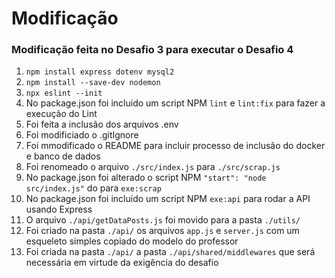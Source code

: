 # Modificação

### Modificação feita no **Desafio 3** para executar o **Desafio 4**

1. `npm install express dotenv mysql2`
2. `npm install --save-dev nodemon`
3. `npx eslint --init`
4. No package.json foi incluido um script NPM `lint` e `lint:fix` para fazer a execução do Lint
5. Foi feita a inclusão dos arquivos .env
6. Foi modificiado o .gitIgnore
7. Foi mmodificado o README para incluir processo de inclusão do docker e banco de dados
8. Foi renomeado o arquivo `./src/index.js` para `./src/scrap.js`
9. No package.json foi alterado o script NPM `"start": "node src/index.js"` do  para `exe:scrap`
10. No package.json foi incluido um script NPM `exe:api` para rodar a API usando Express
11. O arquivo `./api/getDataPosts.js` foi movido para a pasta `./utils/`
12. Foi criado na pasta `./api/` os arquivos `app.js` e `server.js` com um esqueleto simples copiado do modelo do professor
13. Foi criada na pasta `./api/` a pasta `./api/shared/middlewares` que será necessária em virtude da exigência do desafio
